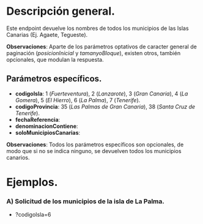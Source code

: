 # Descripción general.

Este endpoint devuelve los nombres de todos los municipios de las Islas Canarias (Ej. Agaete, Tegueste).

**Observaciones**: Aparte de los parámetros optativos de caracter general de paginación (_posicionInicial_ y _tamanyoBloque_), existen otros, también opcionales, que modulan la respuesta.

## Parámetros específicos.

* **codigoIsla**: 1 (*Fuerteventura*), 2 (*Lanzarote*), 3 (*Gran Canaria*), 4 (*La Gomera*), 5 (*El Hierro*), 6 (*La Palma*), 7 (*Tenerife*).
* **codigoProvincia**: 35 (*Las Palmas de Gran Canaria*), 38 (*Santa Cruz de Tenerife*).
* **fechaReferencia**:
* **denominacionContiene**:
* **soloMunicipiosCanarias**:

**Observaciones**: Todos los parámetros específicos son opcionales, de modo que si no se indica ninguno, se devuelven todos los municipios canarios.

# Ejemplos.

### A) Solicitud de los municipios de la isla de La Palma.
* ?codigoIsla=6

